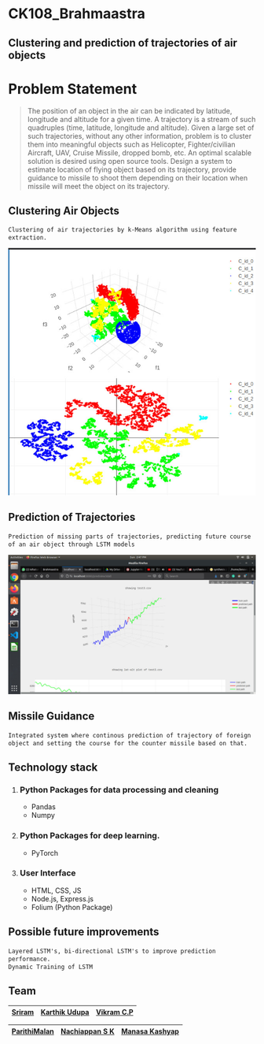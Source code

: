# CK108_Brahmaastra
## Clustering and prediction of trajectories of air objects

# Problem Statement
>The position of an object in the air can be indicated by latitude, longitude and altitude for a given time. A trajectory is a stream of such quadruples (time, latitude, longitude and altitude). Given a large set of such trajectories, without any other information, problem is to cluster them into meaningful objects such as Helicopter, Fighter/civilian Aircraft, UAV, Cruise Missile, dropped bomb, etc. An optimal scalable solution is desired using open source tools. Design a system to estimate location of flying object based on its trajectory, provide guidance to missile to shoot them depending on their location when missile will meet the object on its trajectory.

## Clustering Air Objects
    Clustering of air trajectories by k-Means algorithm using feature extraction.

![Alt text](./Results/cluster.jpeg?raw=true "Title")

## Prediction of Trajectories
    Prediction of missing parts of trajectories, predicting future course of an air object through LSTM models
![Alt text](./Results/3d_prediction.jpeg?raw=true "Title")

## Missile Guidance
    Integrated system where continous prediction of trajectory of foreign object and setting the course for the counter missile based on that.

## Technology stack
1. ### Python Packages for data processing and cleaning
    * Pandas
    * Numpy
2. ### Python Packages for deep learning.
    * PyTorch
3. ### User Interface
    * HTML, CSS, JS
    * Node.js, Express.js
    * Folium (Python Package)


## Possible future improvements
    Layered LSTM's, bi-directional LSTM's to improve prediction performance.
    Dynamic Training of LSTM

## Team

| [Sriram](https://github.com/sri1299) | [Karthik Udupa](https://github.com/k-udupa2000) | [Vikram C.P](www.github.com/sri1299) |
| :---: | :---: | :---: |




| [ParithiMalan](https://www.github.com/superhakar) | [Nachiappan S K](https://www.github.com/nachiappan14) | [Manasa Kashyap](https://github.com/manasa28) |
| :---: | :---: | :---: |
